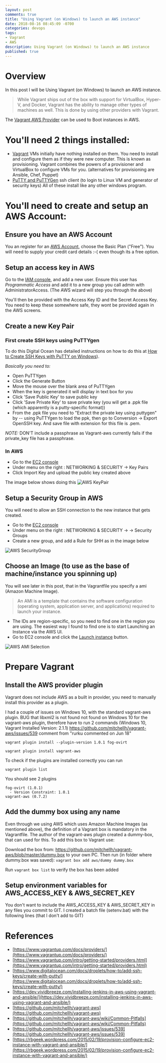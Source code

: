 ```yaml
---
layout: post
comments: true
title: "Using Vagrant (on Windows) to launch an AWS instance"
date: 2018-08-16 08:45:09 -0700
categories: devops
tags: 
- Vagrant
- AWS
description: Using Vagrant (on Windows) to launch an AWS instance
published: true
---
```


# Overview
In this post I will be Using Vagrant (on Windows) to launch an AWS instance. 
> While Vagrant ships out of the box with support for VirtualBox, Hyper-V, and Docker, Vagrant has the ability to manage other types of machines as well. This is done by using other providers with Vagrant.

The [Vagrant AWS Provider](https://github.com/mitchellh/vagrant-aws) can be used to Boot instances in AWS.

# You'll need 2 things installed:
- [Vagrant](https://www.vagrantup.com/downloads.html)		VMs initially have nothing installed on them. You need to install and configure them as if they were new computer. This is known as provisioning. Vagrant combines the powers of a provisioner and VirtualBox to configure VMs for you. (alternatives for provisioning are Ansible, Chef, Puppet)
- [PuTTY and PuTTYGen](http://www.chiark.greenend.org.uk/~sgtatham/putty/download.html)	ssh client (to login to Linux VM and generator of security keys)
All of these install like any other windows program.

# You'll need to create and setup an AWS Account:
## Ensure you have an AWS Account
You  an register for an [AWS Account](https://portal.aws.amazon.com/billing/signup#/support), choose the Basic Plan ("Free"). You will need to supply your credit card details :-( even though its a free option. 

## Setup an access key in AWS
Go to the [IAM console](https://console.aws.amazon.com/iam/home#/users), and add a new user. 
Ensure this user has _Programmatic Access_ and add it to a new group you call admin with AdministratorAccess. 
(The AWS wizard will step you through the above)

You'll then be provided with the Access Key ID and the Secret Access Key. You need to keep these somewhere safe, they wont be provided again in the AWS screens. 

## Create a new Key Pair

### First create SSH keys using PuTTYgen
To do this Digital Ocean has detailed instructions on how to do this at [How to Create SSH Keys with PuTTY on Windows](https://www.digitalocean.com/docs/droplets/how-to/add-ssh-keys/create-with-putty/)). 

*Basically you need to:*

- Open PuTTYgen
- Click the Generate Button 
- Move the mouse over the blank area of PuTTYgen
- When the key is generated it will display in text box for you	
- Click 'Save Public Key' to save public key
- Click 'Save Private Key' to save private key (you will get a .ppk file (which apparently is a putty-specific format))
- From the .ppk file you need to "Extract the private key using puttygen" by
-- using PuTTYgen to load the ppk, then go to Conversion -> Export OpenSSH key. And save file with extension for this file is .pem.

*NOTE:* DON'T include a passphrase as Vagrant-aws currently fails if the private_key file has a passphrase.

### In AWS

- Go to the [EC2 console](https://eu-central-1.console.aws.amazon.com/ec2/v2/home?region=eu-central-1#KeyPairs:sort=keyName) 
- Under menu on the right : NETWORKING & SECURITY -> Key Pairs
- Click Import Key and upload the public key created above

The image below shows doing this
![AWS KeyPair](/assets/images/devops/AWS-KeyPair.JPG)

## Setup a Security Group in AWS
You will need to allow an SSH connection to the new instance that gets created. 

- Go to the [EC2 console](https://eu-central-1.console.aws.amazon.com/ec2/v2/home?region=eu-central-1#SecurityGroups:sort=groupId) 
- Under menu on the right : NETWORKING & SECURITY -> -> Security Groups
- Create a new group, and add a Rule for SHH as in the image below

![AWS SecurityGroup](/assets/images/devops/AWS-SecurityGroup.JPG)

## Choose an Image (to use as the base of machine/instance you spinning up)

You will see later in this post, that in the Vagrantfile you specify a ami (Amazon Machine Image). 
> An AMI is a template that contains the software configuration (operating system, application server, and applications) required to launch your instance.  

- The IDs are region-specific, so you need to find one in the region you are using. The easiest way I found to find one is to start Launching an Instance via the AWS UI. 
- Go to EC2 console and click the [Launch instance](https://eu-central-1.console.aws.amazon.com/ec2/v2/home?region=eu-central-1#LaunchInstanceWizard:) button.

![AWS AMI Selection](/assets/images/devops/AWS-AMI.JPG)

# Prepare Vagrant

## Install the AWS provider plugin
Vagrant does not include AWS as a built in provider, you need to manually install this provider as a plugin. 

I had a couple of issues on Windows 10, with the standard vagrant-aws plugin. BUG that libxml2 is not found not found on Windows 10 for the vagrant-aws plugin, therefore have to run 2 commands (Windows 10, Vagrant Installed Version: 2.1.1) https://github.com/mitchellh/vagrant-aws/issues/539 comment from "rurku commented on Jun 18"

`vagrant plugin install --plugin-version 1.0.1 fog-ovirt`

`vagrant plugin install vagrant-aws`

To check if the plugins are installed correctly you can run 

`vagrant plugin list`

You should see 2 plugins 

```
fog-ovirt (1.0.1)
  - Version Constraint: 1.0.1
vagrant-aws (0.7.2)
```

## Add the dummy box using any name
Even through we using AWS which uses Amazon Machine Images (as mentioned above), the definition of a Vagrant box is mandatory in the Vagrantfile. 
The author of the vagrant-aws plugin created a dummy-box, that can used for this. To add this box to Vagrant use:

Download the box from: https://github.com/mitchellh/vagrant-aws/blob/master/dummy.box to your own PC. Then run (in folder where dummy.box was saved): 
`vagrant box add aws/dummy dummy.box`

Run 
`vagrant box list`
to verify the box has been added 

## Setup environment variables for AWS_ACCESS_KEY & AWS_SECRET_KEY
You don't want to include the AWS_ACCESS_KEY & AWS_SECRET_KEY in any files you commit to GIT. I created a batch file (setenv.bat) with the following lines (that I don't add to GIT) 



# References
- [https://www.vagrantup.com/docs/providers/](https://www.vagrantup.com/docs/providers/)
- [https://www.vagrantup.com/intro/getting-started/providers.html](https://www.vagrantup.com/intro/getting-started/providers.html)
- [https://www.digitalocean.com/docs/droplets/how-to/add-ssh-keys/create-with-putty/](https://www.digitalocean.com/docs/droplets/how-to/add-ssh-keys/create-with-putty/)
- [https://dev.vividbreeze.com/installing-jenkins-in-aws-using-vagrant-and-ansible/](https://dev.vividbreeze.com/installing-jenkins-in-aws-using-vagrant-and-ansible/)
- [https://github.com/mitchellh/vagrant-aws](https://github.com/mitchellh/vagrant-aws)
- [https://github.com/mitchellh/vagrant-aws/wiki/Common-Pitfalls](https://github.com/mitchellh/vagrant-aws/wiki/Common-Pitfalls)
- [https://github.com/mitchellh/vagrant-aws/issues/539](https://github.com/mitchellh/vagrant-aws/issues/539)
- [https://rbgeek.wordpress.com/2015/02/19/provision-configure-ec2-instance-with-vagrant-and-ansible/](https://rbgeek.wordpress.com/2015/02/19/provision-configure-ec2-instance-with-vagrant-and-ansible/)



